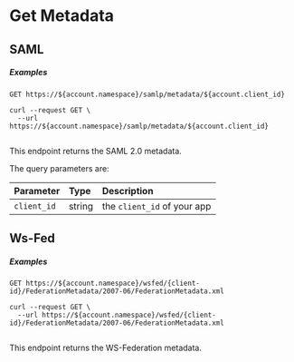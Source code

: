 # Get Metadata

## SAML

<h5 class="code-snippet-title">Examples</h5>

```http
GET https://${account.namespace}/samlp/metadata/${account.client_id}
```

```shell
curl --request GET \
  --url https://${account.namespace}/samlp/metadata/${account.client_id}
```

```javascript
```

This endpoint returns the SAML 2.0 metadata.

The query parameters are:

| Parameter        | Type       | Description |
|:-----------------|:-----------|:------------|
| `client_id`      | string     | the `client_id` of your app |

## Ws-Fed

<h5 class="code-snippet-title">Examples</h5>

```http
GET https://${account.namespace}/wsfed/{client-id}/FederationMetadata/2007-06/FederationMetadata.xml
```

```shell
curl --request GET \
  --url https://${account.namespace}/wsfed/{client-id}/FederationMetadata/2007-06/FederationMetadata.xml
```

```javascript
```

This endpoint returns the WS-Federation metadata.
